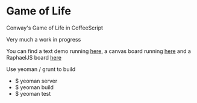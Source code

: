 # Game of Life

Conway's Game of Life in CoffeeScript

Very much a work in progress

You can find a text demo running [here](http://michiel.github.com/gameoflife-coffee),
a canvas board running [here](http://michiel.github.com/gameoflife-coffee/index-canvas.html) and a 
RaphaelJS board [here](http://michiel.github.com/gameoflife-coffee/index-raphael.html)

Use yeoman / grunt to build

 * $ yeoman server
 * $ yeoman build
 * $ yeoman test


